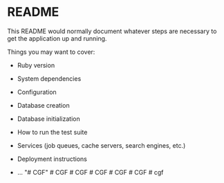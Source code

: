 # README

This README would normally document whatever steps are necessary to get the
application up and running.

Things you may want to cover:

* Ruby version

* System dependencies

* Configuration

* Database creation

* Database initialization

* How to run the test suite

* Services (job queues, cache servers, search engines, etc.)

* Deployment instructions

* ...
"# CGF" 
#   C G F  
 #   C G F  
 # CGF
#   C G F  
 # CGF
#   c g f  
 